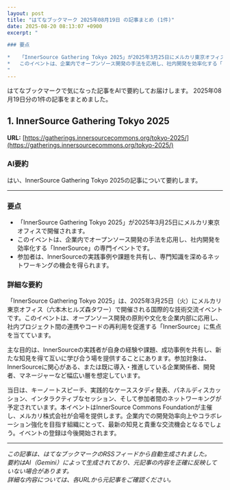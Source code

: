 ```yaml
---
layout: post
title: "はてなブックマーク 2025年08月19日 の記事まとめ (1件)"
date: 2025-08-20 08:13:07 +0900
excerpt: "

### 要点

*   「InnerSource Gathering Tokyo 2025」が2025年3月25日にメルカリ東京オフィスで開催されます。
*   このイベントは、企業内でオープンソース開発の手法を応用し、社内開発を効率化する「InnerSource」の専門イベントです。
"
---
```


はてなブックマークで気になった記事をAIで要約してお届けします。
2025年08月19日分の1件の記事をまとめました。

## 1. InnerSource Gathering Tokyo 2025

**URL:** [https://gatherings.innersourcecommons.org/tokyo-2025/](https://gatherings.innersourcecommons.org/tokyo-2025/)

### AI要約

はい、InnerSource Gathering Tokyo 2025の記事について要約します。

---

### 要点

*   「InnerSource Gathering Tokyo 2025」が2025年3月25日にメルカリ東京オフィスで開催されます。
*   このイベントは、企業内でオープンソース開発の手法を応用し、社内開発を効率化する「InnerSource」の専門イベントです。
*   参加者は、InnerSourceの実践事例や課題を共有し、専門知識を深めるネットワーキングの機会を得られます。

### 詳細な要約

「InnerSource Gathering Tokyo 2025」は、2025年3月25日（火）にメルカリ東京オフィス（六本木ヒルズ森タワー）で開催される国際的な技術交流イベントです。このイベントは、オープンソース開発の原則や文化を企業内部に応用し、社内プロジェクト間の連携やコードの再利用を促進する「InnerSource」に焦点を当てています。

主な目的は、InnerSourceの実践者が自身の経験や課題、成功事例を共有し、新たな知見を得て互いに学び合う場を提供することにあります。参加対象は、InnerSourceに関心がある、または既に導入・推進している企業関係者、開発者、マネージャーなど幅広い層を想定しています。

当日は、キーノートスピーチ、実践的なケーススタディ発表、パネルディスカッション、インタラクティブなセッション、そして参加者間のネットワーキングが予定されています。本イベントはInnerSource Commons Foundationが主催し、メルカリ株式会社が会場を提供します。企業内での開発効率向上やコラボレーション強化を目指す組織にとって、最新の知見と貴重な交流機会となるでしょう。イベントの登録は今後開始されます。

---

*この記事は、はてなブックマークのRSSフィードから自動生成されました。*  
*要約はAI（Gemini）によって生成されており、元記事の内容を正確に反映していない場合があります。*  
*詳細な内容については、各URLから元記事をご確認ください。*
